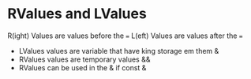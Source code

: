 # RValues and LValues

R(ight) Values are values before the `=`
L(eft) Values are values after the `=`

- LValues values are variable that have king storage em them &
- RValues values are temporary values &&
- RValues can be used in the & if const &